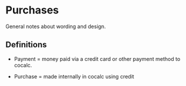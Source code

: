 # Purchases

General notes about wording and design.

## Definitions

- Payment = money paid via a credit card or other payment method to cocalc.

- Purchase = made internally in cocalc using credit

